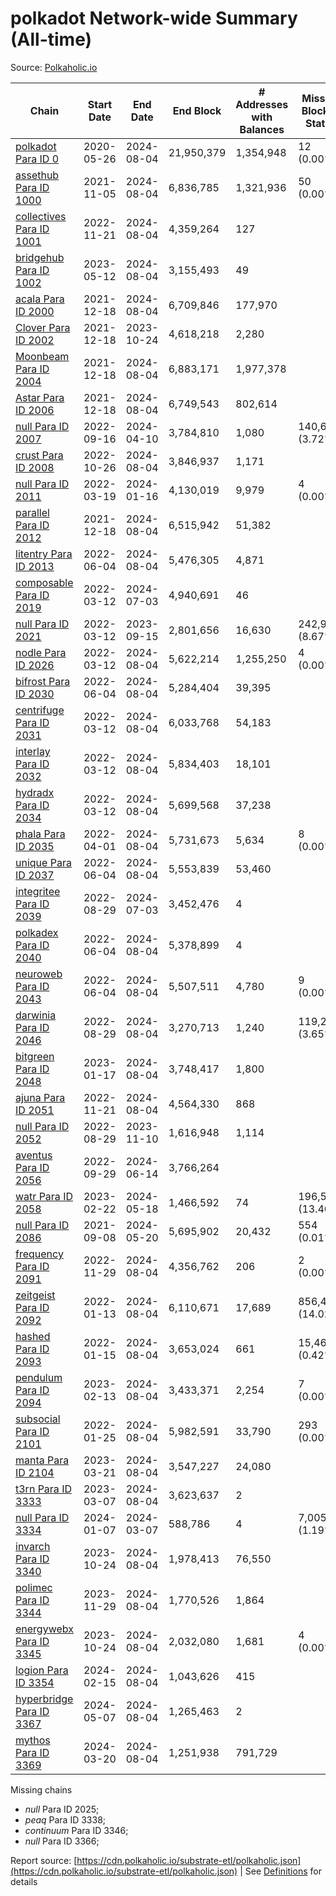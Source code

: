 # polkadot Network-wide Summary (All-time)

Source: [Polkaholic.io](https://polkaholic.io)


| Chain            | Start Date | End Date | End Block | # Addresses with Balances | Missing Blocks / Status |
| ---------------- | ---------- | ---------| --------- | ------------------------- | ----------------------- |
| [polkadot Para ID 0](/polkadot/0-polkadot) | 2020-05-26 | 2024-08-04 | 21,950,379 |  1,354,948 | 12 (0.00%)  |
| [assethub Para ID 1000](/polkadot/1000-assethub) | 2021-11-05 | 2024-08-04 | 6,836,785 |  1,321,936 | 50 (0.00%)  |
| [collectives Para ID 1001](/polkadot/1001-collectives) | 2022-11-21 | 2024-08-04 | 4,359,264 |  127 |    |
| [bridgehub Para ID 1002](/polkadot/1002-bridgehub) | 2023-05-12 | 2024-08-04 | 3,155,493 |  49 |    |
| [acala Para ID 2000](/polkadot/2000-acala) | 2021-12-18 | 2024-08-04 | 6,709,846 |  177,970 |    |
| [Clover Para ID 2002](/polkadot/2002-clover) | 2021-12-18 | 2023-10-24 | 4,618,218 |  2,280 |    |
| [Moonbeam Para ID 2004](/polkadot/2004-moonbeam) | 2021-12-18 | 2024-08-04 | 6,883,171 |  1,977,378 |    |
| [Astar Para ID 2006](/polkadot/2006-astar) | 2021-12-18 | 2024-08-04 | 6,749,543 |  802,614 |    |
| [null Para ID 2007](/polkadot/2007-kapex) | 2022-09-16 | 2024-04-10 | 3,784,810 |  1,080 | 140,668 (3.72%)  |
| [crust Para ID 2008](/polkadot/2008-crust) | 2022-10-26 | 2024-08-04 | 3,846,937 |  1,171 |    |
| [null Para ID 2011](/polkadot/2011-equilibrium) | 2022-03-19 | 2024-01-16 | 4,130,019 |  9,979 | 4 (0.00%)  |
| [parallel Para ID 2012](/polkadot/2012-parallel) | 2021-12-18 | 2024-08-04 | 6,515,942 |  51,382 |    |
| [litentry Para ID 2013](/polkadot/2013-litentry) | 2022-06-04 | 2024-08-04 | 5,476,305 |  4,871 |    |
| [composable Para ID 2019](/polkadot/2019-composable) | 2022-03-12 | 2024-07-03 | 4,940,691 |  46 |    |
| [null Para ID 2021](/polkadot/2021-efinity) | 2022-03-12 | 2023-09-15 | 2,801,656 |  16,630 | 242,949 (8.67%)  |
| [nodle Para ID 2026](/polkadot/2026-nodle) | 2022-03-12 | 2024-08-04 | 5,622,214 |  1,255,250 | 4 (0.00%)  |
| [bifrost Para ID 2030](/polkadot/2030-bifrost) | 2022-06-04 | 2024-08-04 | 5,284,404 |  39,395 |    |
| [centrifuge Para ID 2031](/polkadot/2031-centrifuge) | 2022-03-12 | 2024-08-04 | 6,033,768 |  54,183 |    |
| [interlay Para ID 2032](/polkadot/2032-interlay) | 2022-03-12 | 2024-08-04 | 5,834,403 |  18,101 |    |
| [hydradx Para ID 2034](/polkadot/2034-hydradx) | 2022-03-12 | 2024-08-04 | 5,699,568 |  37,238 |    |
| [phala Para ID 2035](/polkadot/2035-phala) | 2022-04-01 | 2024-08-04 | 5,731,673 |  5,634 | 8 (0.00%)  |
| [unique Para ID 2037](/polkadot/2037-unique) | 2022-06-04 | 2024-08-04 | 5,553,839 |  53,460 |    |
| [integritee Para ID 2039](/polkadot/2039-integritee) | 2022-08-29 | 2024-07-03 | 3,452,476 |  4 |    |
| [polkadex Para ID 2040](/polkadot/2040-polkadex) | 2022-06-04 | 2024-08-04 | 5,378,899 |  4 |    |
| [neuroweb Para ID 2043](/polkadot/2043-neuroweb) | 2022-06-04 | 2024-08-04 | 5,507,511 |  4,780 | 9 (0.00%)  |
| [darwinia Para ID 2046](/polkadot/2046-darwinia) | 2022-08-29 | 2024-08-04 | 3,270,713 |  1,240 | 119,220 (3.65%)  |
| [bitgreen Para ID 2048](/polkadot/2048-bitgreen) | 2023-01-17 | 2024-08-04 | 3,748,417 |  1,800 |    |
| [ajuna Para ID 2051](/polkadot/2051-ajuna) | 2022-11-21 | 2024-08-04 | 4,564,330 |  868 |    |
| [null Para ID 2052](/polkadot/2052-polkadot-parathread-2052) | 2022-08-29 | 2023-11-10 | 1,616,948 |  1,114 |    |
| [aventus Para ID 2056](/polkadot/2056-aventus) | 2022-09-29 | 2024-06-14 | 3,766,264 |   |    |
| [watr Para ID 2058](/polkadot/2058-watr) | 2023-02-22 | 2024-05-18 | 1,466,592 |  74 | 196,567 (13.40%)  |
| [null Para ID 2086](/polkadot/2086-kilt) | 2021-09-08 | 2024-05-20 | 5,695,902 |  20,432 | 554 (0.01%)  |
| [frequency Para ID 2091](/polkadot/2091-frequency) | 2022-11-29 | 2024-08-04 | 4,356,762 |  206 | 2 (0.00%)  |
| [zeitgeist Para ID 2092](/polkadot/2092-zeitgeist) | 2022-01-13 | 2024-08-04 | 6,110,671 |  17,689 | 856,428 (14.02%)  |
| [hashed Para ID 2093](/polkadot/2093-hashed) | 2022-01-15 | 2024-08-04 | 3,653,024 |  661 | 15,466 (0.42%)  |
| [pendulum Para ID 2094](/polkadot/2094-pendulum) | 2023-02-13 | 2024-08-04 | 3,433,371 |  2,254 | 7 (0.00%)  |
| [subsocial Para ID 2101](/polkadot/2101-subsocial) | 2022-01-25 | 2024-08-04 | 5,982,591 |  33,790 | 293 (0.00%)  |
| [manta Para ID 2104](/polkadot/2104-manta) | 2023-03-21 | 2024-08-04 | 3,547,227 |  24,080 |    |
| [t3rn Para ID 3333](/polkadot/3333-t3rn) | 2023-03-07 | 2024-08-04 | 3,623,637 |  2 |    |
| [null Para ID 3334](/polkadot/3334-polkadot-parathread-3334) | 2024-01-07 | 2024-03-07 | 588,786 |  4 | 7,005 (1.19%)  |
| [invarch Para ID 3340](/polkadot/3340-invarch) | 2023-10-24 | 2024-08-04 | 1,978,413 |  76,550 |    |
| [polimec Para ID 3344](/polkadot/3344-polimec) | 2023-11-29 | 2024-08-04 | 1,770,526 |  1,864 |    |
| [energywebx Para ID 3345](/polkadot/3345-energywebx) | 2023-10-24 | 2024-08-04 | 2,032,080 |  1,681 | 4 (0.00%)  |
| [logion Para ID 3354](/polkadot/3354-logion) | 2024-02-15 | 2024-08-04 | 1,043,626 |  415 |    |
| [hyperbridge Para ID 3367](/polkadot/3367-hyperbridge) | 2024-05-07 | 2024-08-04 | 1,265,463 |  2 |    |
| [mythos Para ID 3369](/polkadot/3369-mythos) | 2024-03-20 | 2024-08-04 | 1,251,938 |  791,729 |    |

Missing chains


* *null* Para ID 2025; 
* *peaq* Para ID 3338; 
* *continuum* Para ID 3346; 
* *null* Para ID 3366; 

Report source: [https://cdn.polkaholic.io/substrate-etl/polkaholic.json](https://cdn.polkaholic.io/substrate-etl/polkaholic.json) | See [Definitions](/DEFINITIONS.md) for details

